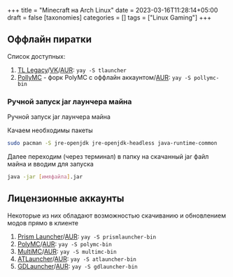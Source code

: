 +++
title = "Minecraft на Arch Linux"
date = 2023-03-16T11:28:14+05:00
draft = false
[taxonomies]
categories = []
tags = ["Linux Gaming"]
+++

## Оффлайн пиратки

Список доступных:
1. [TL Legacy](https://tlaun.ch/)/[VK](https://vk.link/tl_mc_launcher)/[AUR](https://aur.archlinux.org/packages/tlauncher/): `yay -S tlauncher`
2. [PollyMC](https://github.com/fn2006/PollyMC) - форк PolyMC с оффлайн аккаунтом/[AUR](https://aur.archlinux.org/packages/pollymc-bin): `yay -S pollymc-bin`

### Ручной запуск jar лаунчера майна

Ручной запуск jar лаунчера майна

Качаем необходимы пакеты
```sh
sudo pacman -S jre-openjdk jre-openjdk-headless java-runtime-common
```
Далее переходим (через терминал) в папку на скачанный jar файл майна и вводим для запуска
```sh
java -jar [имяфайла].jar
```

## Лицензионные аккаунты

Некоторые из них обладают возможностью скачиванию и обновлением модов прямо в клиенте

1. [Prism Launcher](https://prismlauncher.org/)/[AUR](https://aur.archlinux.org/packages/prismlauncher-bin): `yay -S prismlauncher-bin`
2. [PolyMC](https://polymc.org/)/[AUR](https://aur.archlinux.org/packages/polymc-bin): `yay -S polymc-bin`
3. [MultiMC](https://github.com/MultiMC/Launcher)/[AUR](https://aur.archlinux.org/packages/multimc-bin): `yay -S multimc-bin`
4. [ATLauncher](https://atlauncher.com/)/[AUR](https://aur.archlinux.org/packages/atlauncher-bin): `yay -S atlauncher-bin`
5. [GDLauncher](https://gdevs.io/)/[AUR](https://aur.archlinux.org/packages/gdlauncher-bin): `yay -S gdlauncher-bin`
